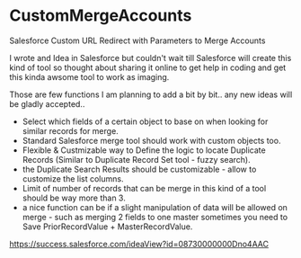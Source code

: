 # CustomMergeAccounts
Salesforce Custom URL Redirect with Parameters to Merge Accounts

I wrote and Idea in Salesforce but couldn't wait till Salesforce will create this kind of tool so thought about sharing it online to get help in coding and get this kinda awsome tool to work as imaging. 

Those are few functions I am planning to add a bit by bit.. any new ideas will be gladly accepted..

- Select which fields of a certain object to base on when looking for similar records for merge.
- Standard Salesforce merge tool should work with custom objects too.
- Flexible & Custmizable way to Define the logic to locate Duplicate Records (Similar to Duplicate Record Set tool - fuzzy search).
- the Duplicate Search Results should be customizable - allow to customize the list columns.
- Limit of number of records that can be merge in this kind of a tool should be way more than 3.
- a nice function can be if a slight manipulation of data will be allowed on merge - such as merging 2 fields to one master sometimes you need to Save PriorRecordValue + MasterRecordValue.

https://success.salesforce.com/ideaView?id=08730000000Dno4AAC
